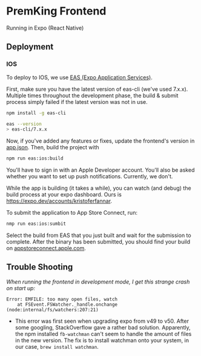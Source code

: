# PremKing Frontend

Running in Expo (React Native)

## Deployment

### IOS

To deploy to IOS, we use [EAS (Expo Application Services)](https://expo.dev/eas).

First, make sure you have the latest version of eas-cli (we've used 7.x.x). Multiple times throughout the development phase, the build & submit process simply failed if the latest version was not in use.

```bash
npm install -g eas-cli

eas --version
> eas-cli/7.x.x
```

Now, if you've added any features or fixes, update the frontend's version in [app.json](./frontend/app.json). Then, build the project with

```bash
npm run eas:ios:build
```

You'll have to sign in with an Apple Developer account. You'll also be asked whether you want to set up push notifications. Currently, we don't.

While the app is building (it takes a while), you can watch (and debug) the build process at your expo dashboard. Ours is https://expo.dev/accounts/kristoferfannar.

To submit the application to App Store Connect, run:

```bash
nmp run eas:ios:sumbit
```

Select the build from EAS that you just built and wait for the submission to complete.
After the binary has been submitted, you should find your build on [appstoreconnect.apple.com](https://appstoreconnect.apple.com).

## Trouble Shooting

_When running the frontend in development mode, I get this strange crash on start up:_

```
Error: EMFILE: too many open files, watch
    at FSEvent.FSWatcher._handle.onchange (node:internal/fs/watchers:207:21)
```

- This error was first seen when upgrading expo from v49 to v50. After some googling, StackOverflow gave a rather bad solution. Apparently, the npm installed `fb-watchman` can't seem to handle the amount of files in the new version. The fix is to install watchman onto your system, in our case, `brew install watchman`.
